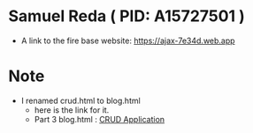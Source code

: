 # Samuel Reda ( PID: A15727501 )
* A link to the fire base website: https://ajax-7e34d.web.app
# Note
* I renamed crud.html to blog.html 
  - here is the link for it.
  - Part 3 blog.html : [CRUD Application](https://ajax-7e34d.web.app/blog.html)
